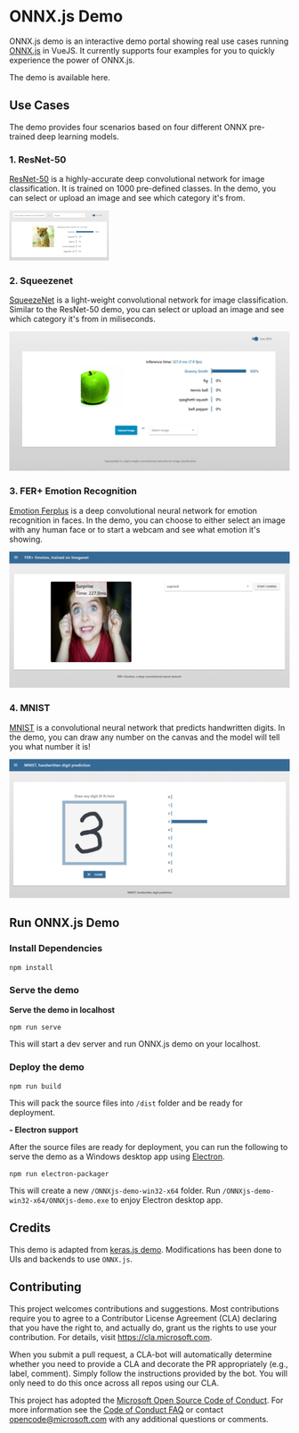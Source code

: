 # ONNX.js Demo

ONNX.js demo is an interactive demo portal showing real use cases running [ONNX.js](https://github.com/Microsoft/onnxjs) in VueJS. It currently supports four examples for you to quickly experience the power of ONNX.js. 

The demo is available here. 

## Use Cases

The demo provides four scenarios based on four different ONNX pre-trained deep learning models. 

### 1. ResNet-50

[ResNet-50](https://github.com/onnx/models/tree/master/models/image_classification/resnet) is a highly-accurate deep convolutional network for image classification. It is trained on 1000 pre-defined classes. In the demo, you can select or upload an image and see which category it's from.

![ResNet-50 Image](https://raw.githubusercontent.com/Microsoft/onnxjs-demo/master/src/assets/resnet50.png)

### 2. Squeezenet

[SqueezeNet](https://github.com/onnx/models/tree/master/squeezenet) is a light-weight convolutional network for image classification. Similar to the ResNet-50 demo, you can select or upload an image and see which category it's from in miliseconds.

![SqueezeNet Image](https://raw.githubusercontent.com/Microsoft/onnxjs-demo/master/src/assets/squeezenet.png)

### 3. FER+ Emotion Recognition
[Emotion Ferplus](https://github.com/onnx/models/tree/master/emotion_ferplus)
 is a deep convolutional neural network for emotion recognition in faces. In the demo, you can choose to either select an image with any human face or to start a webcam and see what emotion it's showing.

![Emotion Ferplus Image](https://raw.githubusercontent.com/Microsoft/onnxjs-demo/master/src/assets/emotion.png)
                                       
### 4. MNIST

[MNIST](https://github.com/onnx/models/tree/master/mnist) is a convolutional neural network that predicts handwritten digits. In the demo, you can draw any number on the canvas and the model will tell you what number it is!

![Emotion Ferplus Image](https://raw.githubusercontent.com/Microsoft/onnxjs-demo/master/src/assets/mnist.png)

## Run ONNX.js Demo
###	Install Dependencies
```
npm install
```

###	Serve the demo
**Serve the demo in localhost**
```
npm run serve
```
This will start a dev server and run ONNX.js demo on your localhost.


### Deploy the demo  

```
npm run build
```

This will pack the source files into `/dist` folder and be ready for deployment.

**- Electron support**

After the source files are ready for deployment, you can run the following to serve the demo as a Windows desktop app using [Electron](https://electronjs.org/). 
```
npm run electron-packager
```
This will create a new `/ONNXjs-demo-win32-x64` folder. Run `/ONNXjs-demo-win32-x64/ONNXjs-demo.exe` to enjoy Electron desktop app. 

## Credits 

This demo is adapted from [keras.js demo](https://github.com/transcranial/keras-js). Modifications has been done to UIs and backends to use `ONNX.js`.

## Contributing

This project welcomes contributions and suggestions.  Most contributions require you to agree to a
Contributor License Agreement (CLA) declaring that you have the right to, and actually do, grant us
the rights to use your contribution. For details, visit https://cla.microsoft.com.

When you submit a pull request, a CLA-bot will automatically determine whether you need to provide
a CLA and decorate the PR appropriately (e.g., label, comment). Simply follow the instructions
provided by the bot. You will only need to do this once across all repos using our CLA.

This project has adopted the [Microsoft Open Source Code of Conduct](https://opensource.microsoft.com/codeofconduct/).
For more information see the [Code of Conduct FAQ](https://opensource.microsoft.com/codeofconduct/faq/) or
contact [opencode@microsoft.com](mailto:opencode@microsoft.com) with any additional questions or comments.
